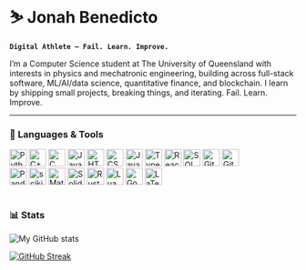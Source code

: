 # ⛷ Jonah Benedicto

**`Digital Athlete — Fail. Learn. Improve.`**

I’m a Computer Science student at The University of Queensland with interests in physics and mechatronic engineering, building across full-stack software, ML/AI/data science, quantitative finance, and blockchain. I learn by shipping small projects, breaking things, and iterating. Fail. Learn. Improve.

---

### 🧰 Languages & Tools

<p align="left">
  <img alt="Python" width="30" src="https://cdn.jsdelivr.net/gh/devicons/devicon@latest/icons/python/python-original.svg" />
  <img alt="C++" width="30" src="https://cdn.jsdelivr.net/gh/devicons/devicon@latest/icons/cplusplus/cplusplus-original.svg" />
  <img alt="C" width="30" src="https://cdn.jsdelivr.net/gh/devicons/devicon@latest/icons/c/c-original.svg" />
  <img alt="Java" width="30" src="https://cdn.jsdelivr.net/gh/devicons/devicon@latest/icons/java/java-original.svg" />
  <img alt="HTML" width="30" src="https://cdn.jsdelivr.net/gh/devicons/devicon@latest/icons/html5/html5-original.svg" />
  <img alt="CSS" width="30" src="https://cdn.jsdelivr.net/gh/devicons/devicon@latest/icons/css3/css3-original.svg" />
  <img alt="JavaScript" width="30" src="https://cdn.jsdelivr.net/gh/devicons/devicon@latest/icons/javascript/javascript-original.svg" />
  <img alt="TypeScript" width="30" src="https://cdn.jsdelivr.net/gh/devicons/devicon@latest/icons/typescript/typescript-original.svg" />
  <img alt="React" width="30" src="https://cdn.jsdelivr.net/gh/devicons/devicon@latest/icons/react/react-original.svg" />
  <img alt="SQL" width="30" src="https://cdn.jsdelivr.net/gh/devicons/devicon@latest/icons/mysql/mysql-original.svg" />
  <img alt="Git" width="30" src="https://cdn.jsdelivr.net/gh/devicons/devicon@latest/icons/git/git-original.svg" />
  <img alt="GitHub" width="30" src="https://cdn.jsdelivr.net/gh/devicons/devicon@latest/icons/github/github-original.svg" />
  <br/>
  <img alt="Pandas" width="30" src="https://cdn.jsdelivr.net/gh/devicons/devicon@latest/icons/pandas/pandas-original.svg" />
  <img alt="scikit-learn" width="30" src="https://cdn.jsdelivr.net/gh/devicons/devicon@latest/icons/scikitlearn/scikitlearn-original.svg" />
  <img alt="Matplotlib" width="30" src="https://cdn.jsdelivr.net/gh/devicons/devicon@latest/icons/matplotlib/matplotlib-original.svg" />
  <img alt="Solidity" width="30" src="https://cdn.jsdelivr.net/gh/devicons/devicon@latest/icons/solidity/solidity-original.svg" />
  <img alt="Rust" width="30" src="https://cdn.jsdelivr.net/gh/devicons/devicon@latest/icons/rust/rust-original.svg" />
  <img alt="Lua" width="30" src="https://cdn.jsdelivr.net/gh/devicons/devicon@latest/icons/lua/lua-original.svg" />
  <img alt="Godot" width="30" src="https://cdn.jsdelivr.net/gh/devicons/devicon@latest/icons/godot/godot-original.svg" />
  <img alt="LaTeX" width="30" src="https://cdn.jsdelivr.net/gh/devicons/devicon@latest/icons/latex/latex-original.svg" />
</p>


#

### 📊 Stats

![My GitHub stats](https://github-readme-stats.vercel.app/api?username=migzster-snow&show_icons=true)

[![GitHub Streak](https://streak-stats.demolab.com?user=migzster-snow)](https://git.io/streak-stats)
